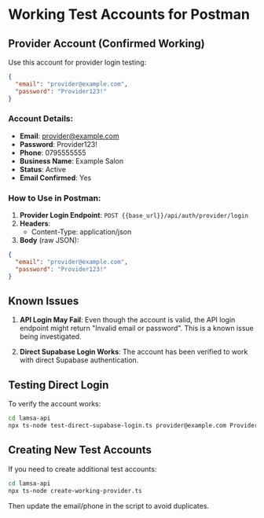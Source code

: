 # Working Test Accounts for Postman

## Provider Account (Confirmed Working)

Use this account for provider login testing:

```json
{
  "email": "provider@example.com",
  "password": "Provider123!"
}
```

### Account Details:
- **Email**: provider@example.com
- **Password**: Provider123!
- **Phone**: 0795555555
- **Business Name**: Example Salon
- **Status**: Active
- **Email Confirmed**: Yes

### How to Use in Postman:

1. **Provider Login Endpoint**: `POST {{base_url}}/api/auth/provider/login`
2. **Headers**: 
   - Content-Type: application/json
3. **Body** (raw JSON):
```json
{
  "email": "provider@example.com",
  "password": "Provider123!"
}
```

## Known Issues

1. **API Login May Fail**: Even though the account is valid, the API login endpoint might return "Invalid email or password". This is a known issue being investigated.

2. **Direct Supabase Login Works**: The account has been verified to work with direct Supabase authentication.

## Testing Direct Login

To verify the account works:
```bash
cd lamsa-api
npx ts-node test-direct-supabase-login.ts provider@example.com Provider123!
```

## Creating New Test Accounts

If you need to create additional test accounts:
```bash
cd lamsa-api
npx ts-node create-working-provider.ts
```

Then update the email/phone in the script to avoid duplicates.